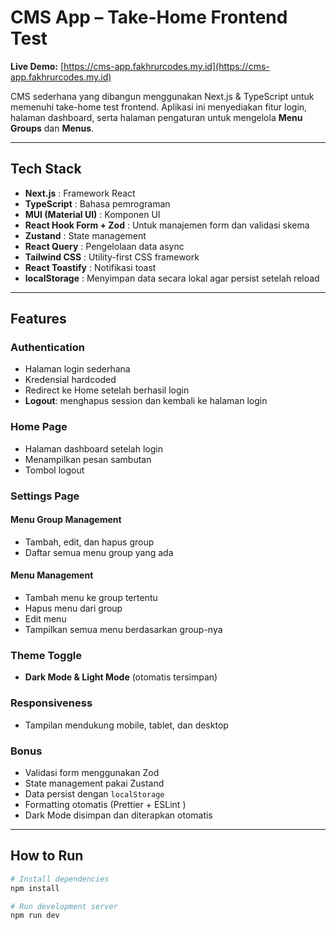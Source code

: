 # CMS App – Take-Home Frontend Test

**Live Demo:** [https://cms-app.fakhrurcodes.my.id](https://cms-app.fakhrurcodes.my.id)

CMS sederhana yang dibangun menggunakan Next.js & TypeScript untuk memenuhi take-home test frontend. Aplikasi ini menyediakan fitur login, halaman dashboard, serta halaman pengaturan untuk mengelola **Menu Groups** dan **Menus**.

---

##  Tech Stack

- **Next.js** : Framework React 
- **TypeScript** : Bahasa pemrograman
- **MUI (Material UI)** : Komponen UI 
- **React Hook Form + Zod** : Untuk manajemen form dan validasi skema
- **Zustand** : State management 
- **React Query** : Pengelolaan data async 
- **Tailwind CSS** : Utility-first CSS framework
- **React Toastify** : Notifikasi toast
- **localStorage** : Menyimpan data secara lokal agar persist setelah reload

---

## Features

### Authentication
- Halaman login sederhana
- Kredensial hardcoded
- Redirect ke Home setelah berhasil login
- **Logout**: menghapus session dan kembali ke halaman login

### Home Page
- Halaman dashboard setelah login
- Menampilkan pesan sambutan
- Tombol logout

###  Settings Page
####  Menu Group Management
- Tambah, edit, dan hapus group
- Daftar semua menu group yang ada

####  Menu Management
- Tambah menu ke group tertentu
- Hapus menu dari group
- Edit menu
- Tampilkan semua menu berdasarkan group-nya

### Theme Toggle
- **Dark Mode & Light Mode** (otomatis tersimpan)

### Responsiveness
- Tampilan mendukung mobile, tablet, dan desktop

### Bonus
- Validasi form menggunakan Zod
- State management pakai Zustand
- Data persist dengan `localStorage`
- Formatting otomatis (Prettier + ESLint )
- Dark Mode disimpan dan diterapkan otomatis

---

##  How to Run

```bash
# Install dependencies
npm install

# Run development server
npm run dev
